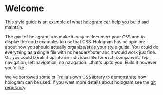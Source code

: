 <h1 class="styleguide">Welcome</h1>

This style guide is an example of what [hologram](http://trulia.github.io/hologram)  can help you build and maintain.

The goal of hologram is to make it easy to document your CSS and to
display the code examples to use that CSS. Hologram has no
opinions about how you should actually organize/style your style guide.
You could do everything as a single file with no header/footer and it
would work just fine. Or, you could break it up into an individual file
for each component. Top navigation, left navigation, no
navigation....that's up to you. Build it however you'd like.  

We've borrowed some of [Trulia](http://trulia.com)'s own CSS library to
demonstrate how hologram can be used. If you want more details about
hologram see the [git repository](http://github.com/trulia/hologram).
